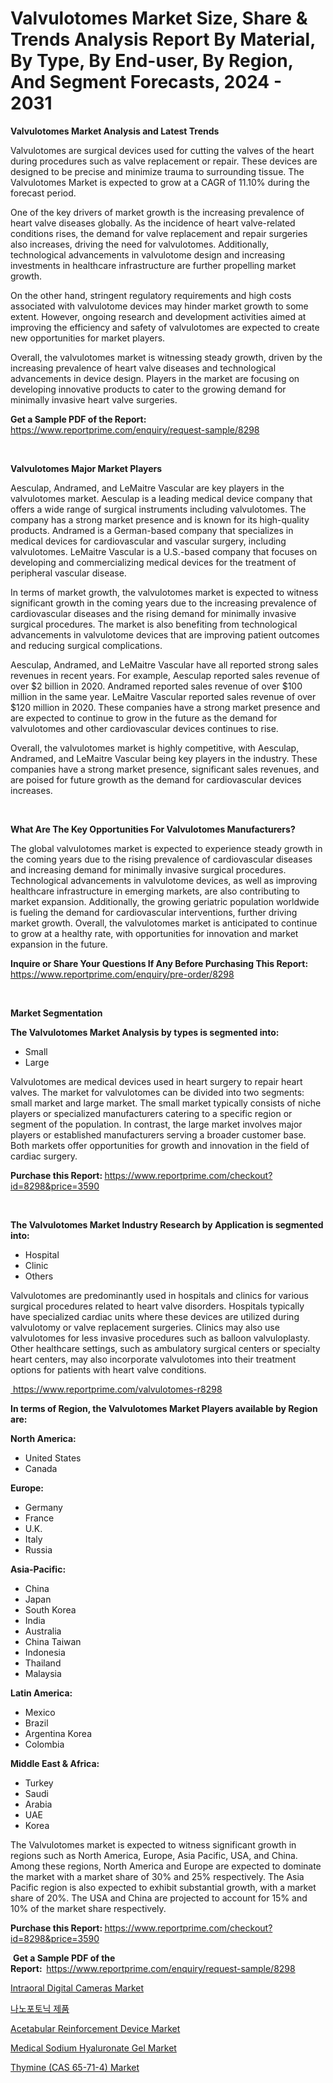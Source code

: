 <p><h1>Valvulotomes Market Size, Share & Trends Analysis Report By Material, By Type, By End-user, By Region, And Segment Forecasts, 2024 - 2031</h1></p><p><strong>Valvulotomes Market Analysis and Latest Trends</strong></p>
<p><p>Valvulotomes are surgical devices used for cutting the valves of the heart during procedures such as valve replacement or repair. These devices are designed to be precise and minimize trauma to surrounding tissue. The Valvulotomes Market is expected to grow at a CAGR of 11.10% during the forecast period.</p><p>One of the key drivers of market growth is the increasing prevalence of heart valve diseases globally. As the incidence of heart valve-related conditions rises, the demand for valve replacement and repair surgeries also increases, driving the need for valvulotomes. Additionally, technological advancements in valvulotome design and increasing investments in healthcare infrastructure are further propelling market growth.</p><p>On the other hand, stringent regulatory requirements and high costs associated with valvulotome devices may hinder market growth to some extent. However, ongoing research and development activities aimed at improving the efficiency and safety of valvulotomes are expected to create new opportunities for market players.</p><p>Overall, the valvulotomes market is witnessing steady growth, driven by the increasing prevalence of heart valve diseases and technological advancements in device design. Players in the market are focusing on developing innovative products to cater to the growing demand for minimally invasive heart valve surgeries.</p></p>
<p><strong>Get a Sample PDF of the Report:&nbsp;</strong> <a href="https://www.reportprime.com/enquiry/request-sample/8298">https://www.reportprime.com/enquiry/request-sample/8298</a></p>
<p>&nbsp;</p>
<p><strong>Valvulotomes Major Market Players</strong></p>
<p><p>Aesculap, Andramed, and LeMaitre Vascular are key players in the valvulotomes market. Aesculap is a leading medical device company that offers a wide range of surgical instruments including valvulotomes. The company has a strong market presence and is known for its high-quality products. Andramed is a German-based company that specializes in medical devices for cardiovascular and vascular surgery, including valvulotomes. LeMaitre Vascular is a U.S.-based company that focuses on developing and commercializing medical devices for the treatment of peripheral vascular disease.</p><p>In terms of market growth, the valvulotomes market is expected to witness significant growth in the coming years due to the increasing prevalence of cardiovascular diseases and the rising demand for minimally invasive surgical procedures. The market is also benefiting from technological advancements in valvulotome devices that are improving patient outcomes and reducing surgical complications.</p><p>Aesculap, Andramed, and LeMaitre Vascular have all reported strong sales revenues in recent years. For example, Aesculap reported sales revenue of over $2 billion in 2020. Andramed reported sales revenue of over $100 million in the same year. LeMaitre Vascular reported sales revenue of over $120 million in 2020. These companies have a strong market presence and are expected to continue to grow in the future as the demand for valvulotomes and other cardiovascular devices continues to rise.</p><p>Overall, the valvulotomes market is highly competitive, with Aesculap, Andramed, and LeMaitre Vascular being key players in the industry. These companies have a strong market presence, significant sales revenues, and are poised for future growth as the demand for cardiovascular devices increases.</p></p>
<p>&nbsp;</p>
<p><strong>What Are The Key Opportunities For Valvulotomes Manufacturers?</strong></p>
<p><p>The global valvulotomes market is expected to experience steady growth in the coming years due to the rising prevalence of cardiovascular diseases and increasing demand for minimally invasive surgical procedures. Technological advancements in valvulotome devices, as well as improving healthcare infrastructure in emerging markets, are also contributing to market expansion. Additionally, the growing geriatric population worldwide is fueling the demand for cardiovascular interventions, further driving market growth. Overall, the valvulotomes market is anticipated to continue to grow at a healthy rate, with opportunities for innovation and market expansion in the future.</p></p>
<p><strong>Inquire or Share Your Questions If Any Before Purchasing This Report:</strong> <a href="https://www.reportprime.com/enquiry/pre-order/8298">https://www.reportprime.com/enquiry/pre-order/8298</a></p>
<p>&nbsp;</p>
<p><strong>Market Segmentation</strong></p>
<p><strong>The Valvulotomes Market Analysis by types is segmented into:</strong></p>
<p><ul><li>Small</li><li>Large</li></ul></p>
<p><p>Valvulotomes are medical devices used in heart surgery to repair heart valves. The market for valvulotomes can be divided into two segments: small market and large market. The small market typically consists of niche players or specialized manufacturers catering to a specific region or segment of the population. In contrast, the large market involves major players or established manufacturers serving a broader customer base. Both markets offer opportunities for growth and innovation in the field of cardiac surgery.</p></p>
<p><strong>Purchase this Report:&nbsp;</strong><a href="https://www.reportprime.com/checkout?id=8298&price=3590">https://www.reportprime.com/checkout?id=8298&price=3590</a></p>
<p>&nbsp;</p>
<p><strong>The Valvulotomes Market Industry Research by Application is segmented into:</strong></p>
<p><ul><li>Hospital</li><li>Clinic</li><li>Others</li></ul></p>
<p><p>Valvulotomes are predominantly used in hospitals and clinics for various surgical procedures related to heart valve disorders. Hospitals typically have specialized cardiac units where these devices are utilized during valvulotomy or valve replacement surgeries. Clinics may also use valvulotomes for less invasive procedures such as balloon valvuloplasty. Other healthcare settings, such as ambulatory surgical centers or specialty heart centers, may also incorporate valvulotomes into their treatment options for patients with heart valve conditions.</p></p>
<p><a href="https://www.reportprime.com/valvulotomes-r8298">&nbsp;https://www.reportprime.com/valvulotomes-r8298</a></p>
<p><strong>In terms of Region, the Valvulotomes Market Players available by Region are:</strong></p>
<p>
    <p> <strong> North America: </strong>
        <ul>
            <li>United States</li>
            <li>Canada</li>
        </ul>
        </p> 
    <p> <strong> Europe: </strong>
        <ul>
            <li>Germany</li>
            <li>France</li>
            <li>U.K.</li>
            <li>Italy</li>
            <li>Russia</li>
        </ul>
        </p> 
    <p> <strong> Asia-Pacific: </strong>
        <ul>
            <li>China</li>
            <li>Japan</li>
            <li>South Korea</li>
            <li>India</li>
            <li>Australia</li>
            <li>China Taiwan</li>
            <li>Indonesia</li>
            <li>Thailand</li>
            <li>Malaysia</li>
        </ul>
        </p> 
    <p> <strong> Latin America: </strong>
        <ul>
            <li>Mexico</li>
            <li>Brazil</li>
            <li>Argentina Korea</li>
            <li>Colombia</li>
        </ul>
        </p> 
    <p> <strong> Middle East & Africa: </strong>
        <ul>
            <li>Turkey</li>
            <li>Saudi</li>
            <li>Arabia</li>
            <li>UAE</li>
            <li>Korea</li>
        </ul>
    </p>
    </p>
<p><p>The Valvulotomes market is expected to witness significant growth in regions such as North America, Europe, Asia Pacific, USA, and China. Among these regions, North America and Europe are expected to dominate the market with a market share of 30% and 25% respectively. The Asia Pacific region is also expected to exhibit substantial growth, with a market share of 20%. The USA and China are projected to account for 15% and 10% of the market share respectively.</p></p>
<p><strong>Purchase this Report: </strong><a href="https://www.reportprime.com/checkout?id=8298&price=3590">https://www.reportprime.com/checkout?id=8298&price=3590</a></p>
<p>&nbsp;<strong>Get a Sample PDF of the Report:&nbsp;&nbsp;</strong><a href="https://www.reportprime.com/enquiry/request-sample/8298">https://www.reportprime.com/enquiry/request-sample/8298</a></p>
<p><strong></strong></p>
<p><p><a href="https://github.com/Glendatilghmankmgz0rbhwpy/Market-Research-Report-List-4/blob/main/intraoral-digital-cameras-market.md">Intraoral Digital Cameras Market</a></p><p><a href="https://github.com/rick7624/Market-Research-Report-List-3/blob/main/7270869105397.md">나노포토닉 제품</a></p><p><a href="https://medium.com/@hskdk2672/strategic-insights-into-global-acetabular-reinforcement-device-market-trends-2024-2031-covered-6be1908aa833">Acetabular Reinforcement Device Market</a></p><p><a href="https://github.com/DeonteStanton2023/Market-Research-Report-List-2/blob/main/medical-sodium-hyaluronate-gel-market.md">Medical Sodium Hyaluronate Gel Market</a></p><p><a href="https://medium.com/@lynnullrich1993/thymine-cas-65-71-4-market-forecast-global-market-trends-and-analysis-from-2024-to-2031-covered-9fb20737bd90">Thymine (CAS 65-71-4) Market</a></p></p>